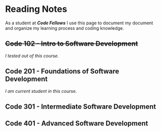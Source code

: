 # **Reading Notes**

As a student at ***Code Fellows*** I use this page to document my document and organize my learning process and coding knowledge.

## ~~Code 102 - Intro to Software Development~~
_I tested out of this course._
## **Code 201 - Foundations of Software Development**
_I am current student in this course._

## Code 301 - Intermediate Software Development
## Code 401 - Advanced Software Development
